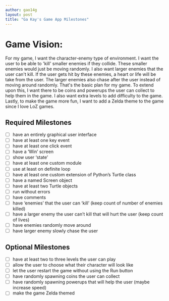 ```yaml
---
author: gao14g
layout: post
title: "Ga Kay's Game App Milestones"
---
```


# Game Vision:
For my game, I want the character-enemy type of environment. I want the user to be able to 'kill' smaller enemies if they collide. These smaller enemies would just be moving randomly. I also want larger enemies that the user can't kill. If the user gets hit by these enemies, a heart or life will be take from the user. The larger enemies also chase after the user instead of moving around randomly. That's the basic plan for my game. To extend upon this, I want there to be coins and powerups the user can collect to help them in the game. I also want extra levels to add difficulty to the game. Lastly, to make the game more fun, I want to add a Zelda theme to the game since I love LoZ games.

## Required Milestones
- [ ] have an entirely graphical user interface
- [ ] have at least one key event
- [ ] have at least one click event
- [ ] have a ‘Win’ screen
- [ ] show user ‘state’
- [ ] have at least one custom module
- [ ] use at least on definite loop
- [ ] have at least one custom extension of Python’s Turtle class
- [ ] have a named Screen object
- [ ] have at least two Turtle objects
- [ ] run without errors
- [ ] have comments
- [ ] have ‘enemies’ that the user can ‘kill’ (keep count of number of enemies killed)
- [ ] have a larger enemy the user can’t kill that will hurt the user (keep count of lives)
- [ ] have enemies randomly move around
- [ ] have larger enemy slowly chase the user

## Optional Milestones
- [ ] have at least two to three levels the user can play
- [ ] allow the user to choose what their character will look like
- [ ] let the user restart the game without using the Run button
- [ ] have randomly spawning coins the user can collect
- [ ] have randomly spawning powerups that will help the user (maybe increase speed) 
- [ ] make the game Zelda themed 
